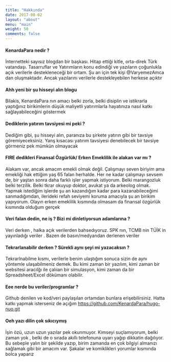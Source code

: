 ```yaml
---
title: "Hakkında"
date: 2017-08-02
layout: "about"
menu: "main"
weight: 50
comments: false
---
```


#### KenardaPara nedir ?
İnternetteki sayısız blogdan bir başkası. Hitap ettiği kitle, orta-direk Türk vatandaşı. Tasarruflar ve Yatırımların konu edindiği ve yazıların
çoğunlukla açık verilerle destekleneceği bir ortam. Şu an için tek kişi @VaryemezAmca dan oluşmaktadır.
Ancak yazılarını verilerle destekleyebilen herkese açıktır

#### Ahh yeni bir şu hisseyi alın blogu
Bilakis, KenardaPara nın amacı belki zorla, belki disiplin ve istikrarla yaptığınız birikimlerin düşük maliyetli yatırımlarla hayatınıza nasıl katkı sağlayabileceğini göstermek

#### Dediklerin yatırım tavsiyesi mi peki ?
Dediğim gibi, şu hisseyi alın, paranıza bu şirkete yatırın gibi bir tavsiye göremiyeceksiniz. Yanş kısacası yatırım tavsiyesi denebilecek bir tavsiye görmeniz pek mümkün olmayacak

#### FIRE dedikleri Finansal Özgürlük/ Erken Emeklilik ile alakan var mı ?
Alakam var, ancak amacım emekli olmak değil. Çalışmayı seven biriyim ama emekliği hak ettiğim yaş 65 falan herhalde.
Her ne kadar çalışmayı sevsem de, bir yaştan sonra daha farklı işler yapmak istiyorum. Belki marangozluk belki terzilik. Belki tkrar okuyup doktor, avukat ya da arkeolog olmak.
Yapmak istediğim işlerde şu an kazandığım kadar para kazanabileceğimi sanmadığımdan, ilerideki refah seviyemi koruma amacıyla şu an birikim yapıyorum. Olayın erken emeklilik kısmında olmasam da finansal özgürlük kısmında olduğum gerçek

#### Veri falan dedin, ne iş ? Bizi mi dinletiyorsun adamlarına ?
Veri derken , halka açık verilerden bahsedıyoruz. SPK nın, TCMB nin TÜİK in yayınladığı veriler . Bazen de basın/medyandan derlenen veriler

#### Tekrarlanabilir derken ? Sürekli aynı şeyi mi yazacaksın ?
Tekrarlnabilme kısmı, verilerle benim ulaştığım sonuca sizin de aynı yöntemle ulaşabilmeniz demek. Bu kimi zaman bir yazılım, kimi zaman bir websitesi aracılğı ile çalıian bir simulasyon, kimi zaman da bir Spreadsheet/Excel dökümanı olabilir.


#### Eee nerde bu veriler/programlar ?
Github denilen ve kod/veri paylaşılan ortamdan bunlara erişebilirsiniz. Hatta katkı yapmak isterseniz de açığım
https://github.com/KenardaPara/hugo-nuo.git

#### Oeh yazı dilin çok sıkıcıymış
İşin özü, uzun uzun yazılar pek okunmuyor. Kimseyi suçlamıyorum, belki zaman yok , belki de o sırada akıllı telefonuna uyarı yağıp dikkatin dağılıyor. Bu sebeple yalın bir şekilde yazıp, birim zamanda en çok bilgiyi almanızı sağlamak gibi bir amacım var. Şakalar ve komiklikleri yorumlar kısmında bolca yaparız

